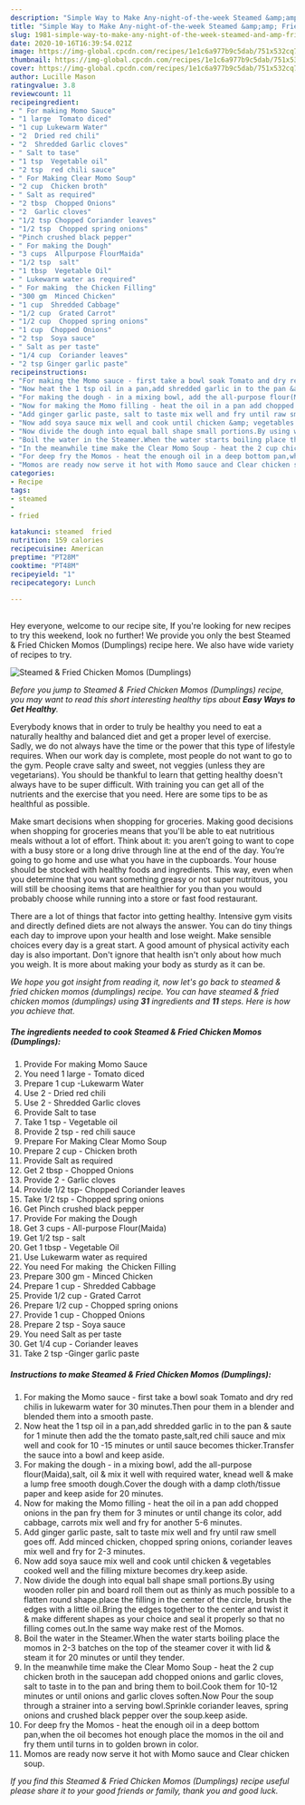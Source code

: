 ```yaml
---
description: "Simple Way to Make Any-night-of-the-week Steamed &amp;amp; Fried Chicken Momos (Dumplings)"
title: "Simple Way to Make Any-night-of-the-week Steamed &amp;amp; Fried Chicken Momos (Dumplings)"
slug: 1981-simple-way-to-make-any-night-of-the-week-steamed-and-amp-fried-chicken-momos-dumplings
date: 2020-10-16T16:39:54.021Z
image: https://img-global.cpcdn.com/recipes/1e1c6a977b9c5dab/751x532cq70/steamed-fried-chicken-momos-dumplings-recipe-main-photo.jpg
thumbnail: https://img-global.cpcdn.com/recipes/1e1c6a977b9c5dab/751x532cq70/steamed-fried-chicken-momos-dumplings-recipe-main-photo.jpg
cover: https://img-global.cpcdn.com/recipes/1e1c6a977b9c5dab/751x532cq70/steamed-fried-chicken-momos-dumplings-recipe-main-photo.jpg
author: Lucille Mason
ratingvalue: 3.8
reviewcount: 11
recipeingredient:
- " For making Momo Sauce"
- "1 large  Tomato diced"
- "1 cup Lukewarm Water"
- "2  Dried red chili"
- "2  Shredded Garlic cloves"
- " Salt to tase"
- "1 tsp  Vegetable oil"
- "2 tsp  red chili sauce"
- " For Making Clear Momo Soup"
- "2 cup  Chicken broth"
- " Salt as required"
- "2 tbsp  Chopped Onions"
- "2  Garlic cloves"
- "1/2 tsp Chopped Coriander leaves"
- "1/2 tsp  Chopped spring onions"
- "Pinch crushed black pepper"
- " For making the Dough"
- "3 cups  Allpurpose FlourMaida"
- "1/2 tsp  salt"
- "1 tbsp  Vegetable Oil"
- " Lukewarm water as required"
- " For making  the Chicken Filling"
- "300 gm  Minced Chicken"
- "1 cup  Shredded Cabbage"
- "1/2 cup  Grated Carrot"
- "1/2 cup  Chopped spring onions"
- "1 cup  Chopped Onions"
- "2 tsp  Soya sauce"
- " Salt as per taste"
- "1/4 cup  Coriander leaves"
- "2 tsp Ginger garlic paste"
recipeinstructions:
- "For making the Momo sauce - first take a bowl soak Tomato and dry red chilis in lukewarm water for 30 minutes.Then pour them in a blender and blended them into a smooth paste."
- "Now heat the 1 tsp oil in a pan,add shredded garlic in to the pan &amp; saute for 1 minute then add the the tomato paste,salt,red chili sauce and mix well and cook for 10 -15 minutes or until sauce becomes thicker.Transfer the sauce into a bowl and keep aside."
- "For making the dough - in a mixing bowl, add the all-purpose flour(Maida),salt, oil &amp; mix it well with required water, knead well &amp; make a lump free smooth dough.Cover the dough with a damp cloth/tissue paper and keep aside for 20 minutes."
- "Now for making the Momo filling - heat the oil in a pan add chopped onions in the pan fry them for 3 minutes or until change its color, add cabbage, carrots mix well and fry for another 5-6 minutes."
- "Add ginger garlic paste, salt to taste mix well and fry until raw smell goes off. Add minced chicken, chopped spring onions, coriander leaves mix well and fry for 2-3 minutes."
- "Now add soya sauce mix well and cook until chicken &amp; vegetables cooked well and the filling mixture becomes dry.keep aside."
- "Now divide the dough into equal ball shape small portions.By using wooden roller pin and board roll them out as thinly as much possible to a flatten round shape.place the filling in the center of the circle, brush the edges with a little oil.Bring the edges together to the center and twist it &amp; make different shapes as your choice and seal it properly so that no filling comes out.In the same way make rest of the Momos."
- "Boil the water in the Steamer.When the water starts boiling place the momos in 2-3 batches on the top of the steamer cover it with lid &amp; steam it for 20 minutes or until they tender."
- "In the meanwhile time make the Clear Momo Soup - heat the 2 cup chicken broth in the saucepan add chopped onions and garlic cloves, salt to taste in to the pan and bring them to boil.Cook them for 10-12 minutes or until onions and garlic cloves soften.Now Pour the soup through a strainer into a serving bowl.Sprinkle coriander leaves, spring onions and crushed black pepper over the soup.keep aside."
- "For deep fry the Momos - heat the enough oil in a deep bottom pan,when the oil becomes hot enough place the momos in the oil and fry them until turns in to golden brown in color."
- "Momos are ready now serve it hot with Momo sauce and Clear chicken soup."
categories:
- Recipe
tags:
- steamed
- 
- fried

katakunci: steamed  fried 
nutrition: 159 calories
recipecuisine: American
preptime: "PT28M"
cooktime: "PT48M"
recipeyield: "1"
recipecategory: Lunch

---
```

<br>
Hey everyone, welcome to our recipe site, If you're looking for new recipes to try this weekend, look no further! We provide you only the best Steamed &amp; Fried Chicken Momos (Dumplings) recipe here. We also have wide variety of recipes to try.
<br>


![Steamed &amp; Fried Chicken Momos (Dumplings)](https://img-global.cpcdn.com/recipes/1e1c6a977b9c5dab/751x532cq70/steamed-fried-chicken-momos-dumplings-recipe-main-photo.jpg)

<i>Before you jump to Steamed &amp; Fried Chicken Momos (Dumplings) recipe, you may want to read this short interesting healthy tips about <strong>Easy Ways to Get Healthy</strong>.</i>

Everybody knows that in order to truly be healthy you need to eat a naturally healthy and balanced diet and get a proper level of exercise. Sadly, we do not always have the time or the power that this type of lifestyle requires. When our work day is complete, most people do not want to go to the gym. People crave salty and sweet, not veggies (unless they are vegetarians). You should be thankful to learn that getting healthy doesn't always have to be super difficult. With training you can get all of the nutrients and the exercise that you need. Here are some tips to be as healthful as possible.

Make smart decisions when shopping for groceries. Making good decisions when shopping for groceries means that you'll be able to eat nutritious meals without a lot of effort. Think about it: you aren’t going to want to cope with a busy store or a long drive through line at the end of the day. You’re going to go home and use what you have in the cupboards. Your house should be stocked with healthy foods and ingredients. This way, even when you determine that you want something greasy or not super nutritous, you will still be choosing items that are healthier for you than you would probably choose while running into a store or fast food restaurant.

There are a lot of things that factor into getting healthy. Intensive gym visits and directly defined diets are not always the answer. You can do tiny things each day to improve upon your health and lose weight. Make sensible choices every day is a great start. A good amount of physical activity each day is also important. Don't ignore that health isn't only about how much you weigh. It is more about making your body as sturdy as it can be. 


<i>We hope you got insight from reading it, now let's go back to steamed &amp; fried chicken momos (dumplings) recipe. You can have steamed &amp; fried chicken momos (dumplings) using <strong>31</strong> ingredients and <strong>11</strong> steps. Here is how you achieve that.
</i>

##### The ingredients needed to cook Steamed &amp; Fried Chicken Momos (Dumplings):

1. Provide  For making Momo Sauce
1. You need 1 large - Tomato diced
1. Prepare 1 cup -Lukewarm Water
1. Use 2 - Dried red chili
1. Use 2 - Shredded Garlic cloves
1. Provide  Salt to tase
1. Take 1 tsp - Vegetable oil
1. Provide 2 tsp - red chili sauce
1. Prepare  For Making Clear Momo Soup
1. Prepare 2 cup - Chicken broth
1. Provide  Salt as required
1. Get 2 tbsp - Chopped Onions
1. Provide 2 - Garlic cloves
1. Provide 1/2 tsp- Chopped Coriander leaves
1. Take 1/2 tsp - Chopped spring onions
1. Get Pinch crushed black pepper
1. Provide  For making the Dough
1. Get 3 cups - All-purpose Flour(Maida)
1. Get 1/2 tsp - salt
1. Get 1 tbsp - Vegetable Oil
1. Use  Lukewarm water as required
1. You need  For making  the Chicken Filling
1. Prepare 300 gm - Minced Chicken
1. Prepare 1 cup - Shredded Cabbage
1. Provide 1/2 cup - Grated Carrot
1. Prepare 1/2 cup - Chopped spring onions
1. Provide 1 cup - Chopped Onions
1. Prepare 2 tsp - Soya sauce
1. You need  Salt as per taste
1. Get 1/4 cup - Coriander leaves
1. Take 2 tsp -Ginger garlic paste


##### Instructions to make Steamed &amp; Fried Chicken Momos (Dumplings):

1. For making the Momo sauce - first take a bowl soak Tomato and dry red chilis in lukewarm water for 30 minutes.Then pour them in a blender and blended them into a smooth paste.
1. Now heat the 1 tsp oil in a pan,add shredded garlic in to the pan &amp; saute for 1 minute then add the the tomato paste,salt,red chili sauce and mix well and cook for 10 -15 minutes or until sauce becomes thicker.Transfer the sauce into a bowl and keep aside.
1. For making the dough - in a mixing bowl, add the all-purpose flour(Maida),salt, oil &amp; mix it well with required water, knead well &amp; make a lump free smooth dough.Cover the dough with a damp cloth/tissue paper and keep aside for 20 minutes.
1. Now for making the Momo filling - heat the oil in a pan add chopped onions in the pan fry them for 3 minutes or until change its color, add cabbage, carrots mix well and fry for another 5-6 minutes.
1. Add ginger garlic paste, salt to taste mix well and fry until raw smell goes off. Add minced chicken, chopped spring onions, coriander leaves mix well and fry for 2-3 minutes.
1. Now add soya sauce mix well and cook until chicken &amp; vegetables cooked well and the filling mixture becomes dry.keep aside.
1. Now divide the dough into equal ball shape small portions.By using wooden roller pin and board roll them out as thinly as much possible to a flatten round shape.place the filling in the center of the circle, brush the edges with a little oil.Bring the edges together to the center and twist it &amp; make different shapes as your choice and seal it properly so that no filling comes out.In the same way make rest of the Momos.
1. Boil the water in the Steamer.When the water starts boiling place the momos in 2-3 batches on the top of the steamer cover it with lid &amp; steam it for 20 minutes or until they tender.
1. In the meanwhile time make the Clear Momo Soup - heat the 2 cup chicken broth in the saucepan add chopped onions and garlic cloves, salt to taste in to the pan and bring them to boil.Cook them for 10-12 minutes or until onions and garlic cloves soften.Now Pour the soup through a strainer into a serving bowl.Sprinkle coriander leaves, spring onions and crushed black pepper over the soup.keep aside.
1. For deep fry the Momos - heat the enough oil in a deep bottom pan,when the oil becomes hot enough place the momos in the oil and fry them until turns in to golden brown in color.
1. Momos are ready now serve it hot with Momo sauce and Clear chicken soup.


<i>If you find this Steamed &amp; Fried Chicken Momos (Dumplings) recipe useful please share it to your good friends or family, thank you and good luck.</i>
